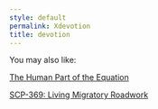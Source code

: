 ```yaml
---
style: default
permalink: Xdevotion
title: devotion
---
```

You may also like:

[The Human Part of the Equation](http://scp-wiki.net/the-human-part-of-the-equation)

[SCP-369: Living Migratory Roadwork](http://scp-wiki.net/scp-369)
